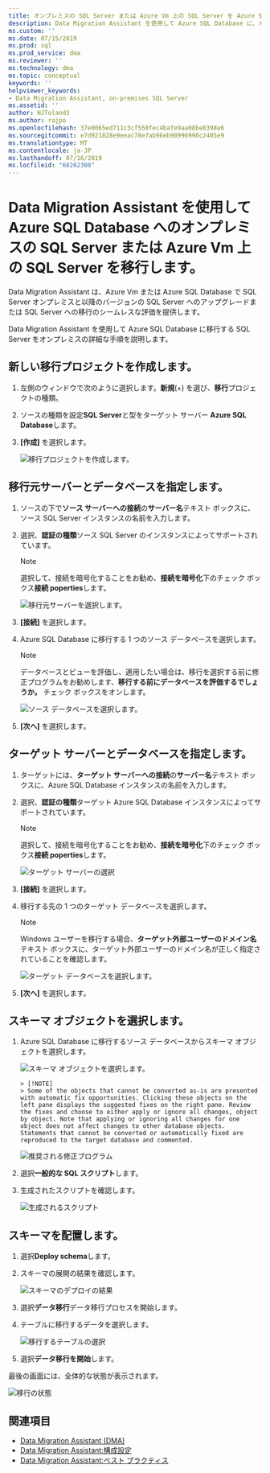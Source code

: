 ```yaml
---
title: オンプレミスの SQL Server または Azure Vm 上の SQL Server を Azure SQL Database を使用して移行 Data Migration Assistant |Microsoft Docs
description: Data Migration Assistant を使用して Azure SQL Database に、オンプレミスの SQL Server を移行する方法について説明します
ms.custom: ''
ms.date: 07/15/2019
ms.prod: sql
ms.prod_service: dma
ms.reviewer: ''
ms.technology: dma
ms.topic: conceptual
keywords: ''
helpviewer_keywords:
- Data Migration Assistant, on-premises SQL Server
ms.assetid: ''
author: HJToland3
ms.author: rajpo
ms.openlocfilehash: 37e0065ed711c3cf550fec4bafe9aa08be8398e6
ms.sourcegitcommit: e7d921828e9eeac78e7ab96eb90996990c2405e9
ms.translationtype: MT
ms.contentlocale: ja-JP
ms.lasthandoff: 07/16/2019
ms.locfileid: "68262308"
---
```

# <a name="migrate-on-premises-sql-server-or-sql-server-on-azure-vms-to-azure-sql-database-using-the-data-migration-assistant"></a>Data Migration Assistant を使用して Azure SQL Database へのオンプレミスの SQL Server または Azure Vm 上の SQL Server を移行します。

Data Migration Assistant は、Azure Vm または Azure SQL Database で SQL Server オンプレミスと以降のバージョンの SQL Server へのアップグレードまたは SQL Server への移行のシームレスな評価を提供します。

Data Migration Assistant を使用して Azure SQL Database に移行する SQL Server をオンプレミスの詳細な手順を説明します。

## <a name="create-a-new-migration-project"></a>新しい移行プロジェクトを作成します。

1. 左側のウィンドウで次のように選択します。**新規**(+) を選び、**移行**プロジェクトの種類。

2. ソースの種類を設定**SQL Server**と型をターゲット サーバー **Azure SQL Database**します。

3. **[作成]** を選択します。

   ![移行プロジェクトを作成します。](../dma/media/NewCreate1.png)

## <a name="specify-the-source-server-and-database"></a>移行元サーバーとデータベースを指定します。

1. ソースの下で**ソース サーバーへの接続**の**サーバー名**テキスト ボックスに、ソース SQL Server インスタンスの名前を入力します。

2. 選択、**認証の種類**ソース SQL Server のインスタンスによってサポートされています。

   > [!NOTE]
   > 選択して、接続を暗号化することをお勧め、**接続を暗号化**下のチェック ボックス**接続 poperties**します。

    ![移行元サーバーを選択します。](../dma/media/select-source-server.png)

3. **[接続]** を選択します。

4. Azure SQL Database に移行する 1 つのソース データベースを選択します。

   > [!NOTE]
   > データベースとビューを評価し、適用したい場合は、移行を選択する前に修正プログラムをお勧めします、**移行する前にデータベースを評価するでしょうか。** チェック ボックスをオンします。

    ![ソース データベースを選択します。](../dma/media/select-source-database.png)

5. **[次へ]** を選択します。

## <a name="specify-the-target-server-and-database"></a>ターゲット サーバーとデータベースを指定します。

1. ターゲットには、**ターゲット サーバーへの接続**の**サーバー名**テキスト ボックスに、Azure SQL Database インスタンスの名前を入力します。 

2. 選択、**認証の種類**ターゲット Azure SQL Database インスタンスによってサポートされています。

   > [!NOTE]
   > 選択して、接続を暗号化することをお勧め、**接続を暗号化**下のチェック ボックス**接続 poperties**します。

     ![ターゲット サーバーの選択](../dma/media/select-target-server.png)

3. **[接続]** を選択します。

4. 移行する先の 1 つのターゲット データベースを選択します。

   > [!NOTE]
   > Windows ユーザーを移行する場合、**ターゲット外部ユーザーのドメイン名**テキスト ボックスに、ターゲット外部ユーザーのドメイン名が正しく指定されていることを確認します。

    ![ターゲット データベースを選択します。](../dma/media/select-target-database.png)

5. **[次へ]** を選択します。

## <a name="select-schema-objects"></a>スキーマ オブジェクトを選択します。

1. Azure SQL Database に移行するソース データベースからスキーマ オブジェクトを選択します。

    ![スキーマ オブジェクトを選択します。](../dma/media/select-schema-objects.png)

       > [!NOTE]
       > Some of the objects that cannot be converted as-is are presented with automatic fix opportunities. Clicking these objects on the left pane displays the suggested fixes on the right pane. Review the fixes and choose to either apply or ignore all changes, object by object. Note that applying or ignoring all changes for one object does not affect changes to other database objects. Statements that cannot be converted or automatically fixed are reproduced to the target database and commented.

    ![推奨される修正プログラム](../dma/media/suggested-fix.png)

2. 選択**一般的な SQL スクリプト**します。

3. 生成されたスクリプトを確認します。

    ![生成されるスクリプト](../dma/media/generated-script.png)

## <a name="deploy-schema"></a>スキーマを配置します。

1. 選択**Deploy schema**します。

2. スキーマの展開の結果を確認します。

    ![スキーマのデプロイの結果](../dma/media/schema-deployment-results.png)

3. 選択**データ移行**データ移行プロセスを開始します。

4. テーブルに移行するデータを選択します。

    ![移行するテーブルの選択](../dma/media/select-tables-to-migrate.png) 

5. 選択**データ移行を開始**します。

最後の画面には、全体的な状態が表示されます。

   ![移行の状態](../dma/media/migration-status.png) 

## <a name="see-also"></a>関連項目

* [Data Migration Assistant (DMA)](../dma/dma-overview.md)
* [Data Migration Assistant:構成設定](../dma/dma-configurationsettings.md)
* [Data Migration Assistant:ベスト プラクティス](../dma/dma-bestpractices.md)
